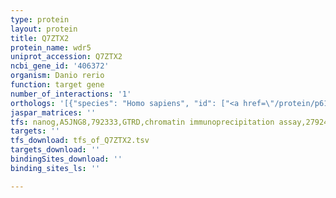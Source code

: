 ```yaml
---
type: protein
layout: protein
title: Q7ZTX2
protein_name: wdr5
uniprot_accession: Q7ZTX2
ncbi_gene_id: '406372'
organism: Danio rerio
function: target gene
number_of_interactions: '1'
orthologs: '[{"species": "Homo sapiens", "id": ["<a href=\"/protein/p61964\">P61964</a>"]}, {"species": "Mus musculus", "id": ["<a href=\"/protein/p61965\">P61965</a>"]}, {"species": "Rattus norvegicus", "id": ["Q498M4"]}, {"species": "Drosophila melanogaster", "id": ["<a href=\"/protein/q9v3j8\">Q9V3J8</a>"]}, {"species": "Caenorhabditis elegans", "id": ["<a href=\"/protein/q17963\">Q17963</a>"]}, {"species": "Saccharomyces cerevisiae", "id": ["<a href=\"/protein/p38123\">P38123</a>"]}]'
jaspar_matrices: ''
tfs: nanog,A5JNG8,792333,GTRD,chromatin immunoprecipitation assay,27924024%5Buid%5D,No
targets: ''
tfs_download: tfs_of_Q7ZTX2.tsv
targets_download: ''
bindingSites_download: ''
binding_sites_ls: ''

---
```


